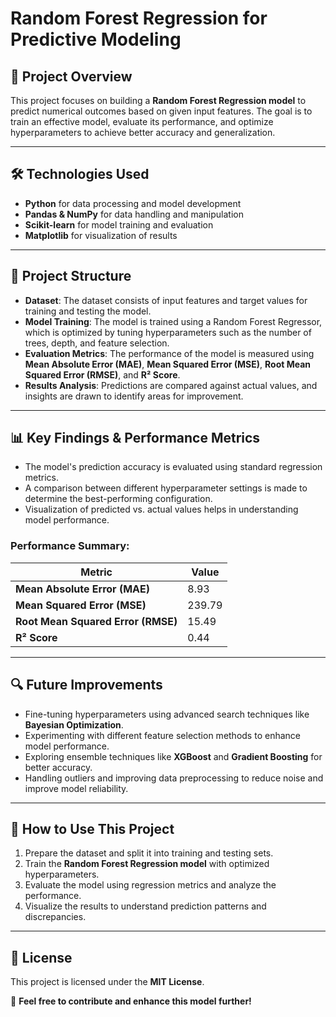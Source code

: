 # **Random Forest Regression for Predictive Modeling**  

## 📌 Project Overview  
This project focuses on building a **Random Forest Regression model** to predict numerical outcomes based on given input features. The goal is to train an effective model, evaluate its performance, and optimize hyperparameters to achieve better accuracy and generalization.  

---

## 🛠 Technologies Used  
- **Python** for data processing and model development  
- **Pandas & NumPy** for data handling and manipulation  
- **Scikit-learn** for model training and evaluation  
- **Matplotlib** for visualization of results  

---

## 📂 Project Structure  
- **Dataset**: The dataset consists of input features and target values for training and testing the model.  
- **Model Training**: The model is trained using a Random Forest Regressor, which is optimized by tuning hyperparameters such as the number of trees, depth, and feature selection.  
- **Evaluation Metrics**: The performance of the model is measured using **Mean Absolute Error (MAE)**, **Mean Squared Error (MSE)**, **Root Mean Squared Error (RMSE)**, and **R² Score**.  
- **Results Analysis**: Predictions are compared against actual values, and insights are drawn to identify areas for improvement.  

---

## 📊 Key Findings & Performance Metrics  
- The model's prediction accuracy is evaluated using standard regression metrics.  
- A comparison between different hyperparameter settings is made to determine the best-performing configuration.  
- Visualization of predicted vs. actual values helps in understanding model performance.  

### **Performance Summary:**  

| Metric  | Value |
|---------|--------|
| **Mean Absolute Error (MAE)** | 8.93 |
| **Mean Squared Error (MSE)** | 239.79 |
| **Root Mean Squared Error (RMSE)** | 15.49 |
| **R² Score** | 0.44 |

---

## 🔍 Future Improvements  
- Fine-tuning hyperparameters using advanced search techniques like **Bayesian Optimization**.  
- Experimenting with different feature selection methods to enhance model performance.  
- Exploring ensemble techniques like **XGBoost** and **Gradient Boosting** for better accuracy.  
- Handling outliers and improving data preprocessing to reduce noise and improve model reliability.  

---

## 📌 How to Use This Project  
1. Prepare the dataset and split it into training and testing sets.  
2. Train the **Random Forest Regression model** with optimized hyperparameters.  
3. Evaluate the model using regression metrics and analyze the performance.  
4. Visualize the results to understand prediction patterns and discrepancies.  

---

## 📝 License  
This project is licensed under the **MIT License**.  

🚀 **Feel free to contribute and enhance this model further!**
